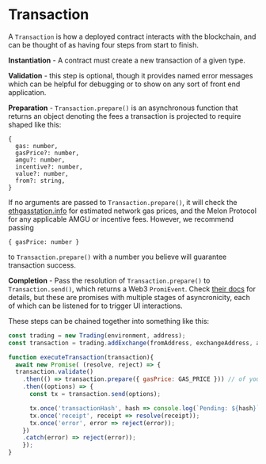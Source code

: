 # Transaction

A `Transaction` is how a deployed contract interacts with the blockchain, and can be thought of as having four steps from start to finish.

**Instantiation** - A contract must create a new transaction of a given type.

**Validation** - this step is optional, though it provides named error messages which can be helpful for debugging or to show on any sort of front end application.

**Preparation** - `Transaction.prepare()` is an asynchronous function that returns an object denoting the fees a transaction is projected to require shaped like this:

```text
{
  gas: number,
  gasPrice?: number,
  amgu?: number,
  incentive?: number,
  value?: number,
  from?: string,
}
```

If no arguments are passed to `Transaction.prepare()`, it will check the [ethgasstation.info](https://ethgasstation.info/) for estimated network gas prices, and the Melon Protocol for any applicable AMGU or incentive fees. However, we recommend passing

```text
{ gasPrice: number }
```

to `Transaction.prepare()` with a number you believe will guarantee transaction success.

**Completion** - Pass the resolution of `Transaction.prepare()` to `Transaction.send()`, which returns a Web3 `PromiEvent`. Check [their docs](https://web3js.readthedocs.io/en/v1.2.6/callbacks-promises-events.html) for details, but these are promises with multiple stages of asyncronicity, each of which can be listened for to trigger UI interactions.

These steps can be chained together into something like this:

```javascript
const trading = new Trading(environment, address);
const transaction = trading.addExchange(fromAddress, exchangeAddress, adapterAddress);

function executeTransaction(transaction){
  await new Promise( (resolve, reject) => {
  transaction.validate()
    .then(() => transaction.prepare({ gasPrice: GAS_PRICE })) // of your choosing, or omit this
    .then((options) => {
      const tx = transaction.send(options);

      tx.once('transactionHash', hash => console.log(`Pending: ${hash}`));
      tx.once('receipt', receipt => resolve(receipt));
      tx.once('error', error => reject(error));
    })
    .catch(error) => reject(error));
    });
}


```

